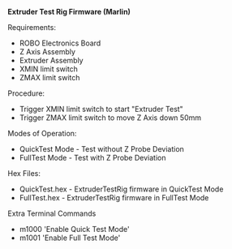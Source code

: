 <b>Extruder Test Rig Firmware (Marlin)</b>

Requirements:
- ROBO Electronics Board
- Z Axis Assembly
- Extruder Assembly
- XMIN limit switch
- ZMAX limit switch

Procedure:
- Trigger XMIN limit switch to start "Extruder Test"
- Trigger ZMAX limit switch to move Z Axis down 50mm

Modes of Operation:
- QuickTest Mode - Test without Z Probe Deviation
- FullTest Mode - Test with Z Probe Deviation

Hex Files:
- QuickTest.hex - ExtruderTestRig firmware in QuickTest Mode
- FullTest.hex - ExtruderTestRig firmware in FullTest Mode

Extra Terminal Commands
- m1000 'Enable Quick Test Mode'
- m1001 'Enable Full Test Mode'
